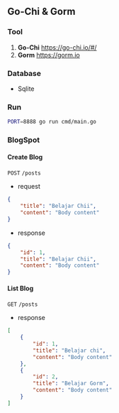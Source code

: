 ## Go-Chi & Gorm

### Tool
1. **Go-Chi** https://go-chi.io/#/
2. **Gorm** https://gorm.io


### Database
- Sqlite


### Run
```bash
PORT=8888 go run cmd/main.go
```

### BlogSpot

#### Create Blog
`POST` `/posts`
- request
```json
{
    "title": "Belajar Chii",
    "content": "Body content"
}
```
- response
```json
{
    "id": 1,
    "title": "Belajar Chii",
    "content": "Body content"
}
```


#### List Blog
`GET` `/posts`
- response
```json
[
    {
        "id": 1,
        "title": "Belajar chi",
        "content": "Body content"
    },
    {
        "id": 2,
        "title": "Belajar Gorm",
        "content": "Body content"
    }
]
```